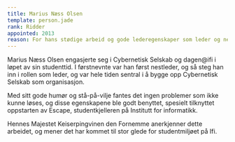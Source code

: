 ```yaml
---
title: Marius Næss Olsen
template: person.jade
rank: Ridder
appointed: 2013
reason: For hans stødige arbeid og gode lederegenskaper som leder og nestleder i hovedstyret til Cybernetisk Selskab tildeles Marius Næss Olsen graden Ridder av Hennes Majestet Keiserpingvinen den Fornemmes orden.
---
```


Marius Næss Olsen engasjerte seg i Cybernetisk Selskab og dagen@ifi i løpet av sin studenttid. I førstnevnte var han først nestleder, og så steg han inn i rollen som leder, og var hele tiden sentral i å bygge opp Cybernetisk Selskab som organisasjon.

Med sitt gode humør og stå-på-vilje fantes det ingen problemer som ikke kunne løses, og disse egenskapene ble godt benyttet, spesielt tilknyttet oppstarten av Escape, studentkjelleren på Institutt for informatikk.

Hennes Majestet Keiserpingvinen den Fornemme anerkjenner dette arbeidet, og mener det har kommet til stor glede for studentmiljøet på Ifi.
